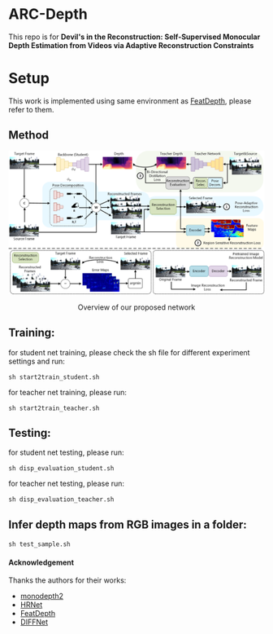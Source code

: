 # ARC-Depth

This repo is for **Devil's in the Reconstruction: Self-Supervised Monocular Depth Estimation from Videos via Adaptive Reconstruction Constraints**

# Setup
This work is implemented using same environment as [FeatDepth](https://github.com/sconlyshootery/FeatDepth), please refer to them.

<!-- ## Comparing with others
![](images/table1.png) -->

## Method
<p align="center">
  <img src="images/overview.png" alt="overviewpng" width="800" />
</p>
<p align="center">Overview of our proposed network</p>

## Training:

for student net training, please check the sh file for different experiment settings and run:
```
sh start2train_student.sh
```


for teacher net training, please run:
```
sh start2train_teacher.sh
```

## Testing:

for student net testing, please run:
```
sh disp_evaluation_student.sh
```


for teacher net testing, please run:
```
sh disp_evaluation_teacher.sh
```

## Infer depth maps from RGB images in a folder:

```
sh test_sample.sh
```

#### Acknowledgement
 Thanks the authors for their works:
 - [monodepth2](https://github.com/nianticlabs/monodepth2)
 - [HRNet](https://github.com/HRNet/HRNet-Semantic-Segmentation)
 - [FeatDepth](https://github.com/sconlyshootery/FeatDepth)
 - [DIFFNet](https://github.com/brandleyzhou/DIFFNet)

<!-- ## Citation

If this codebase or our method helps your research, please cite: -->
